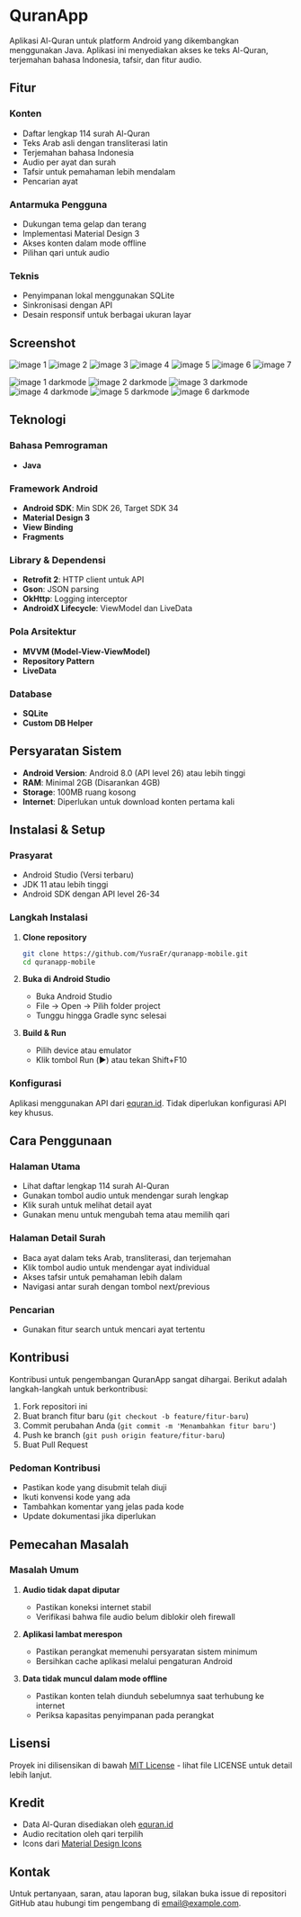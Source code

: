 # QuranApp

Aplikasi Al-Quran untuk platform Android yang dikembangkan menggunakan Java. Aplikasi ini menyediakan akses ke teks Al-Quran, terjemahan bahasa Indonesia, tafsir, dan fitur audio.

## Fitur

### Konten
- Daftar lengkap 114 surah Al-Quran
- Teks Arab asli dengan transliterasi latin
- Terjemahan bahasa Indonesia
- Audio per ayat dan surah
- Tafsir untuk pemahaman lebih mendalam
- Pencarian ayat

### Antarmuka Pengguna
- Dukungan tema gelap dan terang
- Implementasi Material Design 3
- Akses konten dalam mode offline
- Pilihan qari untuk audio

### Teknis
- Penyimpanan lokal menggunakan SQLite
- Sinkronisasi dengan API
- Desain responsif untuk berbagai ukuran layar

## Screenshot

![image 1](documentation/lightmode/image%20(1).jpg)
![image 2](documentation/lightmode/image%20(2).jpg)
![image 3](documentation/lightmode/image%20(3).jpg)
![image 4](documentation/lightmode/image%20(4).jpg)
![image 5](documentation/lightmode/image%20(5).jpg)
![image 6](documentation/lightmode/image%20(6).jpg)
![image 7](documentation/lightmode/image%20(7).jpg)

![image 1 darkmode](documentation/darkmode/image%20(1).jpg)
![image 2 darkmode](documentation/darkmode/image%20(2).jpg)
![image 3 darkmode](documentation/darkmode/image%20(3).jpg)
![image 4 darkmode](documentation/darkmode/image%20(4).jpg)
![image 5 darkmode](documentation/darkmode/image%20(5).jpg)
![image 6 darkmode](documentation/darkmode/image%20(6).jpg)

## Teknologi

### Bahasa Pemrograman
- **Java**

### Framework Android
- **Android SDK**: Min SDK 26, Target SDK 34
- **Material Design 3**
- **View Binding**
- **Fragments**

### Library & Dependensi
- **Retrofit 2**: HTTP client untuk API
- **Gson**: JSON parsing
- **OkHttp**: Logging interceptor
- **AndroidX Lifecycle**: ViewModel dan LiveData

### Pola Arsitektur
- **MVVM (Model-View-ViewModel)**
- **Repository Pattern**
- **LiveData**

### Database
- **SQLite**
- **Custom DB Helper**

## Persyaratan Sistem

- **Android Version**: Android 8.0 (API level 26) atau lebih tinggi
- **RAM**: Minimal 2GB (Disarankan 4GB)
- **Storage**: 100MB ruang kosong
- **Internet**: Diperlukan untuk download konten pertama kali

## Instalasi & Setup

### Prasyarat
- Android Studio (Versi terbaru)
- JDK 11 atau lebih tinggi
- Android SDK dengan API level 26-34

### Langkah Instalasi

1. **Clone repository**
   ```bash
   git clone https://github.com/YusraEr/quranapp-mobile.git
   cd quranapp-mobile
   ```

2. **Buka di Android Studio**
   - Buka Android Studio
   - File → Open → Pilih folder project
   - Tunggu hingga Gradle sync selesai

3. **Build & Run**
   - Pilih device atau emulator
   - Klik tombol Run (▶️) atau tekan Shift+F10

### Konfigurasi

Aplikasi menggunakan API dari [equran.id](https://equran.id/api/). Tidak diperlukan konfigurasi API key khusus.

## Cara Penggunaan

### Halaman Utama
- Lihat daftar lengkap 114 surah Al-Quran
- Gunakan tombol audio untuk mendengar surah lengkap
- Klik surah untuk melihat detail ayat
- Gunakan menu untuk mengubah tema atau memilih qari

### Halaman Detail Surah
- Baca ayat dalam teks Arab, transliterasi, dan terjemahan
- Klik tombol audio untuk mendengar ayat individual
- Akses tafsir untuk pemahaman lebih dalam
- Navigasi antar surah dengan tombol next/previous

### Pencarian
- Gunakan fitur search untuk mencari ayat tertentu

## Kontribusi

Kontribusi untuk pengembangan QuranApp sangat dihargai. Berikut adalah langkah-langkah untuk berkontribusi:

1. Fork repositori ini
2. Buat branch fitur baru (`git checkout -b feature/fitur-baru`)
3. Commit perubahan Anda (`git commit -m 'Menambahkan fitur baru'`)
4. Push ke branch (`git push origin feature/fitur-baru`)
5. Buat Pull Request

### Pedoman Kontribusi

- Pastikan kode yang disubmit telah diuji
- Ikuti konvensi kode yang ada
- Tambahkan komentar yang jelas pada kode
- Update dokumentasi jika diperlukan

## Pemecahan Masalah

### Masalah Umum

1. **Audio tidak dapat diputar**
   - Pastikan koneksi internet stabil
   - Verifikasi bahwa file audio belum diblokir oleh firewall

2. **Aplikasi lambat merespon**
   - Pastikan perangkat memenuhi persyaratan sistem minimum
   - Bersihkan cache aplikasi melalui pengaturan Android

3. **Data tidak muncul dalam mode offline**
   - Pastikan konten telah diunduh sebelumnya saat terhubung ke internet
   - Periksa kapasitas penyimpanan pada perangkat

## Lisensi

Proyek ini dilisensikan di bawah [MIT License](LICENSE) - lihat file LICENSE untuk detail lebih lanjut.

## Kredit

- Data Al-Quran disediakan oleh [equran.id](https://equran.id/api/)
- Audio recitation oleh qari terpilih
- Icons dari [Material Design Icons](https://material.io/resources/icons/)

## Kontak

Untuk pertanyaan, saran, atau laporan bug, silakan buka issue di repositori GitHub atau hubungi tim pengembang di [email@example.com](mailto:email@example.com).

